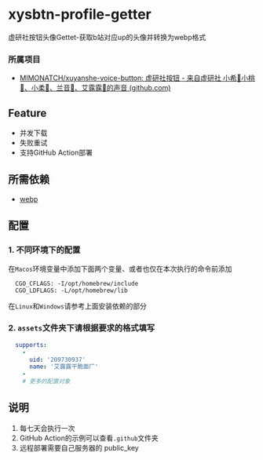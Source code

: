 # xysbtn-profile-getter
虚研社按钮头像Gettet-获取b站对应up的头像并转换为webp格式

### 所属项目

- [MIMONATCH/xuyanshe-voice-button: 虚研社按钮 - 来自虚研社 小希🤖小桃🍑、小柔💚、兰音🐇、艾露露🐻的声音 (github.com)](https://github.com/MIMONATCH/xuyanshe-voice-button)

## Feature
- 并发下载
- 失败重试
- 支持GitHub Action部署

## 所需依赖
- [webp](https://developers.google.com/speed/webp/download)

## 配置
### 1. 不同环境下的配置  

在`Macos`环境变量中添加下面两个变量、或者也仅在本次执行的命令前添加
```shell
  CGO_CFLAGS: -I/opt/homebrew/include
  CGO_LDFLAGS: -L/opt/homebrew/lib
```
在`Linux`和`Windows`请参考上面安装依赖的部分  

### 2. `assets`文件夹下请根据要求的格式填写
```yaml
  supports:
    -
      uid: '209730937'
      name: '艾露露干脆面厂'
    -
    # 更多的配置对象
```

## 说明

1. 每七天会执行一次
2. GitHub Action的示例可以查看`.github`文件夹
3. 远程部署需要自己服务器的 public_key
